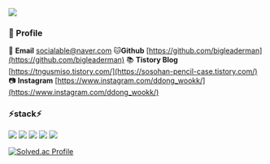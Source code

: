 <img src="https://capsule-render.vercel.app/api?type=waving&color=auto&height=200&section=header&text=DevelopeWithTeam&fontSize=90"/><br/>

### 👦 Profile
📧 **Email**
socialable@naver.com
🐱**Github**
[https://github.com/bigleaderman](https://github.com/bigleaderman)
📚 **Tistory Blog**
[https://tngusmiso.tistory.com/](https://sosohan-pencil-case.tistory.com/)
📷 **Instagram**
[https://www.instagram.com/ddong_wookk/](https://www.instagram.com/ddong_wookk/)

### ⚡stack⚡
<img src="https://img.shields.io/badge/Java-red?style=flat&logo=JAVA&logoColor=white"/>
<img src="https://img.shields.io/badge/Python-#3776AB?style=flat&logo=Python&logoColor=white"/>
<img src="https://img.shields.io/badge/AWS-바탕색?style=flat&logo=AWS&logoColor=white"/>
<img src="https://img.shields.io/badge/springboot-바탕색?style=flat&logo=springboot&logoColor=white"/>
<img src="https://img.shields.io/badge/docker-바탕색?style=flat&logo=docker&logoColor=white"/>


[![Solved.ac Profile](http://mazassumnida.wtf/api/generate_badge?boj=socialable)](https://solved.ac/socialable)<br/>
<!--
**bigleaderman/bigleaderman** is a ✨ _special_ ✨ repository because its `README.md` (this file) appears on your GitHub profile.

Here are some ideas to get you started:

- 🔭 I’m currently working on ...
- 🌱 I’m currently learning ...
- 👯 I’m looking to collaborate on ...
- 🤔 I’m looking for help with ...
- 💬 Ask me about ...
- 📫 How to reach me: ...
- 😄 Pronouns: ...
- ⚡ Fun fact: ...
-->
